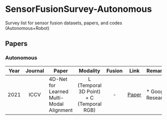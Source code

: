 # SensorFusionSurvey-Autonomous
Survey list for sensor fusion datasets, papers, and codes (Autonomous+Robot)

<!--Paper-->
## Papers
### Autonomous
| Year | Journal | Paper | Modality | Fusion | Link | Remarks | Read |
| :----: | :----: | ---- | :----: | :----: | :----: | ---- | :----: |
| 2021 | ICCV | 4D-Net for Learned Multi-Modal Alignment | L (Temporal 3D Point) + C (Temporal RGB)  | - | [Paper]([https://arxiv.org/pdf/2004.12165.pdf](https://openaccess.thecvf.com/content/ICCV2021/papers/Piergiovanni_4D-Net_for_Learned_Multi-Modal_Alignment_ICCV_2021_paper.pdf)) | * Google Research | <img src="https://img.shields.io/badge/Read-O-blue"/> |
